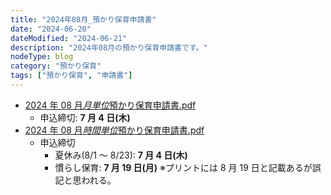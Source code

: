 ```yaml
---
title: "2024年08月_預かり保育申請書"
date: "2024-06-20"
dateModified: "2024-06-21"
description: "2024年08月の預かり保育申請書です。"
nodeType: blog
category: "預かり保育"
tags: ["預かり保育", "申請書"]
---
```


- <a href="/doc/2024年08月_月単位_預かり保育申請書.pdf" target="_blank">2024 年 08 月*月単位*預かり保育申請書.pdf</a>
  - 申込締切: **7 月 4 日(木)**
- <a href="/doc/2024年08月_時間単位_預かり保育申請書.pdf" target="_blank">2024 年 08 月*時間単位*預かり保育申請書.pdf</a>
  - 申込締切
    - 夏休み(8/1 ～ 8/23): **7 月 4 日(木)**
    - 慣らし保育: **7 月 19 日(月)** ※プリントには 8 月 19 日と記載あるが誤記と思われる。

